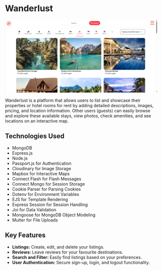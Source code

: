 # Wanderlust

![Wanderlust](./public/icon/Screenshot%20-%20wanderlust.png)

Wanderlust is a platform that allows users to list and showcase their properties or hotel rooms for rent by adding detailed descriptions, images, pricing, and location information. Other users (guests) can easily browse and explore these available stays, view photos, check amenities, and see locations on an interactive map.

## Technologies Used

- MongoDB
- Express.js
- Node.js
- Passport.js for Authentication
- Cloudinary for Image Storage
- Mapbox for Interactive Maps
- Connect Flash for Flash Messages
- Connect Mongo for Session Storage
- Cookie Parser for Parsing Cookies
- Dotenv for Environment Variables
- EJS for Template Rendering
- Express Session for Session Handling
- Joi for Data Validation
- Mongoose for MongoDB Object Modeling
- Multer for File Uploads

## Key Features

- **Listings:** Create, edit, and delete your listings.
- **Reviews:** Leave reviews for your favourite destinations.
- **Search and Filter:** Easily find listings based on your preferences.
- **User Authentication:** Secure sign-up, login, and logout functionality.
